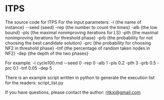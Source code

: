 # ITPS
The source code for ITPS
For the input parameters:
-i {the name of instance} --seed {seed} -rep {the number to count the times} -alb {the low bound} -pls {the maximal nonimproving iterations for LS} -pth {the maximal nonimproving iterations for threshold phase} -prb {the probability for not choosing the best candidate solution} -prc {the probability for choosing NF2 in threshold phase} -tnf {the percentage of random taken nodes in NF2} -dep {the depth of the two phases}

For example:
-i cycle100.rnd --seed 0 -rep 0  -alb 1 -pls 0.2 -pth 3 -prb 0.5 -prc 0.1 -tnf 0.05 -dep 5

There is an example script written in python to generate the execution list for the readers: script_list.py

If you have questions, please contact the author: rjtkxj@gmail.com
